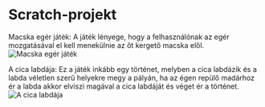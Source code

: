 # Scratch-projekt
Macska egér játék: A játék lényege, hogy a felhasználónak az egér mozgatásával el kell menekülnie az őt kergető macska elől.
![Macska egér játék](https://github.com/user-attachments/assets/695d0424-472d-4bd0-93dc-c39b1ab0e5aa)

A cica labdája: Ez a játék inkább egy történet, melyben a cica labdázik és a labda véletlen szerű helyekre megy a pályán, ha az égen repülő madárhoz ér a labda akkor elviszi magával a cica labdáját és véget ér a történet.
![A cica labdája](https://github.com/user-attachments/assets/dfbb7879-0c1a-40ba-82ef-bf8914850661)
